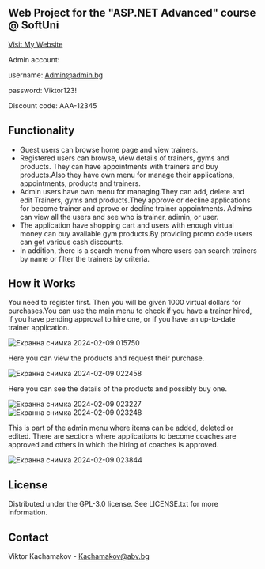## Web Project for the "ASP.NET Advanced" course @ SoftUni 

[Visit My Website](https://mygymweb.azurewebsites.net)

Admin account:

username: Admin@admin.bg

password: Viktor123!

Discount code: AAA-12345



## Functionality

* Guest users can browse home page and view trainers.
* Registered users can browse, view details of trainers, gyms and products. They can have appointments with trainers and buy products.Also they have own menu for manage their applications, appointments, products and trainers.
* Admin users have own menu for managing.They can add, delete and edit Trainers, gyms and products.They approve or decline applications for become trainer and aprove or decline trainer appointments. Admins can view all the users and see who is trainer, adimin, or user.
* The application have shopping cart and users with enough virtual money can buy available gym products.By providing promo code users can get various cash discounts.
* In addition, there is a search menu from where users can search trainers by name or filter the trainers by criteria.




## How it Works

You need to register first. Then you will be given 1000 virtual dollars for purchases.You can use the main menu to check if you have a trainer hired, if you have pending approval to hire one, or if you have an up-to-date trainer application.


![Екранна снимка 2024-02-09 015750](https://github.com/Blu33u3dD3v1l/MyGymWeb/assets/22412647/70e0684e-baf6-4586-ba06-2199ac18f956)


Here you can view the products and request their purchase.


![Екранна снимка 2024-02-09 022458](https://github.com/Blu33u3dD3v1l/MyGymWeb/assets/22412647/6e729604-a61d-4e83-876c-586c6cd3f9c9)


Here you can see the details of the products and possibly buy one.

![Екранна снимка 2024-02-09 023227](https://github.com/Blu33u3dD3v1l/MyGymWeb/assets/22412647/c9dde7ed-95bd-4579-a682-be694790abe8)
![Екранна снимка 2024-02-09 023248](https://github.com/Blu33u3dD3v1l/MyGymWeb/assets/22412647/6cdf2352-fdcd-42fd-b72f-ec54909b31d4)


This is part of the admin menu where items can be added, deleted or edited. There are sections where applications to become coaches are approved and others in which the hiring of coaches is approved.

![Екранна снимка 2024-02-09 023844](https://github.com/Blu33u3dD3v1l/MyGymWeb/assets/22412647/bdb45006-1ddb-40f6-826c-349055e4ee05)




## License

Distributed under the GPL-3.0 license. See LICENSE.txt for more information.



## Contact

Viktor Kachamakov - Kachamakov@abv.bg


 






